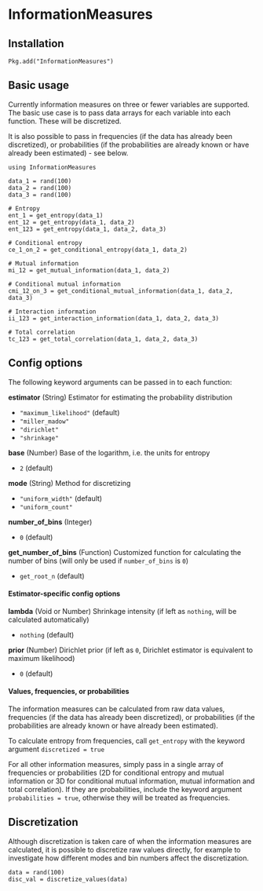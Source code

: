 # InformationMeasures

## Installation

`Pkg.add("InformationMeasures")`

## Basic usage

Currently information measures on three or fewer variables are supported. The basic use case is to pass data arrays for each variable into each function. These will be discretized.

It is also possible to pass in frequencies (if the data has already been discretized), or probabilities (if the probabilities are already known or have already been estimated) - see below.

```
using InformationMeasures

data_1 = rand(100)
data_2 = rand(100)
data_3 = rand(100)

# Entropy
ent_1 = get_entropy(data_1)
ent_12 = get_entropy(data_1, data_2)
ent_123 = get_entropy(data_1, data_2, data_3)

# Conditional entropy
ce_1_on_2 = get_conditional_entropy(data_1, data_2)

# Mutual information
mi_12 = get_mutual_information(data_1, data_2)

# Conditional mutual information
cmi_12_on_3 = get_conditional_mutual_information(data_1, data_2, data_3)

# Interaction information
ii_123 = get_interaction_information(data_1, data_2, data_3)

# Total correlation
tc_123 = get_total_correlation(data_1, data_2, data_3)
```

## Config options

The following keyword arguments can be passed in to each function:

**estimator** (String) Estimator for estimating the probability distribution
* `"maximum_likelihood"` (default)
* `"miller_madow"`
* `"dirichlet"`
* `"shrinkage"`

**base** (Number) Base of the logarithm, i.e. the units for entropy
* `2` (default)

**mode** (String) Method for discretizing
* `"uniform_width"` (default)
* `"uniform_count"`

**number_of_bins** (Integer)
* `0` (default)

**get_number_of_bins** (Function) Customized function for calculating the number of bins (will only be used if `number_of_bins` is `0`)
* `get_root_n` (default)

#### Estimator-specific config options

**lambda** (Void or Number) Shrinkage intensity (if left as `nothing`, will be calculated automatically)
* `nothing` (default)

**prior** (Number) Dirichlet prior (if left as `0`, Dirichlet estimator is equivalent to maximum likelihood)
* `0` (default)

#### Values, frequencies, or probabilities

The information measures can be calculated from raw data values, frequencies (if the data has already been discretized), or probabilities (if the probabilities are already known or have already been estimated).

To calculate entropy from frequencies, call `get_entropy` with the keyword argument `discretized = true`

For all other information measures, simply pass in a single array of frequencies or probabilities (2D for conditional entropy and mutual information or 3D for conditional mutual information, mutual information and total correlation). If they are probabilities, include the keyword argument `probabilities = true`, otherwise they will be treated as frequencies.

## Discretization

Although discretization is taken care of when the information measures are calculated, it is possible to discretize raw values directly, for example to investigate how different modes and bin numbers affect the discretization.

```
data = rand(100)
disc_val = discretize_values(data)
```
